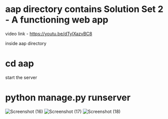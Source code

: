 # aap directory contains Solution Set 2 - A functioning web app

video link - https://youtu.be/dTylXazvBC8

inside aap directory
# cd aap
start the server
# python manage.py runserver

![Screenshot (16)](https://user-images.githubusercontent.com/90353118/200889213-7e8c16f9-f253-424a-82a9-8f9f319a5d6e.png)
![Screenshot (17)](https://user-images.githubusercontent.com/90353118/200889244-8cd791c1-e766-428e-94c9-2a67eb5ee624.png)
![Screenshot (18)](https://user-images.githubusercontent.com/90353118/200889268-c78ec2d6-9090-4a81-9a66-7a9a7aac3fe5.png)
